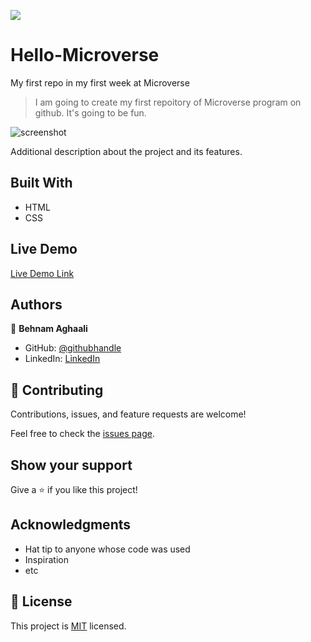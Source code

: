 ![](https://img.shields.io/badge/Microverse-blueviolet)

# Hello-Microverse
My first repo in my first week at Microverse


> I am going to create my first repoitory of Microverse program on github. It's going to be fun.

![screenshot](./app_screenshot.png)

Additional description about the project and its features.

## Built With

- HTML
- CSS

## Live Demo

[Live Demo Link](https://livedemo.com)



## Authors

👤 **Behnam Aghaali**

- GitHub: [@githubhandle](https://github.com/Behnam1369)
- LinkedIn: [LinkedIn](https://www.linkedin.com/in/behnam-aghaali-62561375)


## 🤝 Contributing

Contributions, issues, and feature requests are welcome!

Feel free to check the [issues page](../../issues/).

## Show your support

Give a ⭐️ if you like this project!

## Acknowledgments

- Hat tip to anyone whose code was used
- Inspiration
- etc

## 📝 License

This project is [MIT](./MIT.md) licensed.

